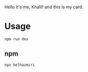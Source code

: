 Hello it's me, Khalil! and this is my card.

# Usage
```
npm run dev
```

## npm
```
npx kelhazmiri
```

